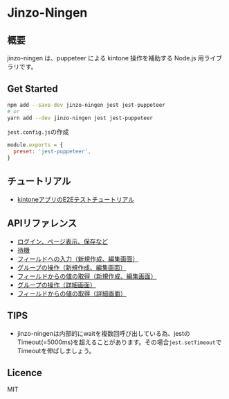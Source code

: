 # Jinzo-Ningen

## 概要

jinzo-ningen は、puppeteer による kintone 操作を補助する Node.js 用ライブラリです。

## Get Started

```bash
npm add --save-dev jinzo-ningen jest jest-puppeteer
# or
yarn add --dev jinzo-ningen jest jest-puppeteer
```

`jest.config.js`の作成

```js
module.exports = {
  preset: 'jest-puppeteer',
}
```

## チュートリアル

- [kintoneアプリのE2Eテストチュートリアル](./doc/tutorial.md)

## APIリファレンス

- [ログイン、ページ表示、保存など](./doc/reference.md#%e3%83%ad%e3%82%b0%e3%82%a4%e3%83%b3%e3%80%81%e3%83%9a%e3%83%bc%e3%82%b8%e8%a1%a8%e7%a4%ba%e3%80%81%e4%bf%9d%e5%ad%98%e3%81%aa%e3%81%a9)
- [待機](./doc/reference.md#%E5%BE%85%E6%A9%9F)
- [フィールドへの入力（新規作成、編集画面）](./doc/reference.md#%E3%83%95%E3%82%A3%E3%83%BC%E3%83%AB%E3%83%89%E3%81%B8%E3%81%AE%E5%85%A5%E5%8A%9B%EF%BC%88%E6%96%B0%E8%A6%8F%E4%BD%9C%E6%88%90%E3%80%81%E7%B7%A8%E9%9B%86%E7%94%BB%E9%9D%A2%EF%BC%89)
- [グループの操作（新規作成、編集画面）](./doc/reference.md#%E3%82%B0%E3%83%AB%E3%83%BC%E3%83%97%E3%81%AE%E6%93%8D%E4%BD%9C%EF%BC%88%E6%96%B0%E8%A6%8F%E4%BD%9C%E6%88%90%E3%80%81%E7%B7%A8%E9%9B%86%E7%94%BB%E9%9D%A2%EF%BC%89)
- [フィールドからの値の取得（新規作成、編集画面）](./doc/reference.md#%E3%83%95%E3%82%A3%E3%83%BC%E3%83%AB%E3%83%89%E3%81%8B%E3%82%89%E3%81%AE%E5%80%A4%E3%81%AE%E5%8F%96%E5%BE%97%EF%BC%88%E6%96%B0%E8%A6%8F%E4%BD%9C%E6%88%90%E3%80%81%E7%B7%A8%E9%9B%86%E7%94%BB%E9%9D%A2%EF%BC%89)
- [グループの操作（詳細画面）](./doc/reference.md#%E3%82%B0%E3%83%AB%E3%83%BC%E3%83%97%E3%81%AE%E6%93%8D%E4%BD%9C%EF%BC%88%E8%A9%B3%E7%B4%B0%E7%94%BB%E9%9D%A2%EF%BC%89)
- [フィールドからの値の取得（詳細画面）](./doc/reference.md#%E3%83%95%E3%82%A3%E3%83%BC%E3%83%AB%E3%83%89%E3%81%8B%E3%82%89%E3%81%AE%E5%80%A4%E3%81%AE%E5%8F%96%E5%BE%97%EF%BC%88%E8%A9%B3%E7%B4%B0%E7%94%BB%E9%9D%A2%EF%BC%89)

## TIPS

- jinzo-ningenは内部的にwaitを複数回呼び出している為、jestのTimeout(=5000ms)を超えることがあります。その場合`jest.setTimeout`でTimeoutを伸ばしましょう。

## Licence

MIT

